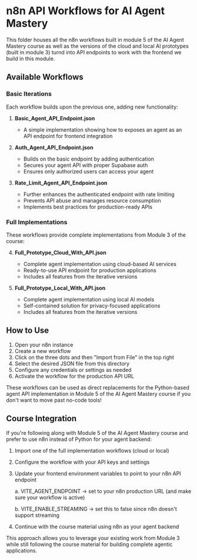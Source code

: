 # n8n API Workflows for AI Agent Mastery

This folder houses all the n8n workflows built in module 5 of the AI Agent Mastery course as well as the versions of the cloud and local AI prototypes (built in module 3) turnd into API endpoints to work with the frontend we build in this module.

## Available Workflows

### Basic Iterations
Each workflow builds upon the previous one, adding new functionality:

1. **Basic_Agent_API_Endpoint.json**
   - A simple implementation showing how to exposes an agent as an API endpoint for frontend integration

2. **Auth_Agent_API_Endpoint.json**
   - Builds on the basic endpoint by adding authentication
   - Secures your agent API with proper Supabase auth
   - Ensures only authorized users can access your agent

3. **Rate_Limit_Agent_API_Endpoint.json**
   - Further enhances the authenticated endpoint with rate limiting
   - Prevents API abuse and manages resource consumption
   - Implements best practices for production-ready APIs

### Full Implementations
These workflows provide complete implementations from Module 3 of the course:

4. **Full_Prototype_Cloud_With_API.json**
   - Complete agent implementation using cloud-based AI services
   - Ready-to-use API endpoint for production applications
   - Includes all features from the iterative versions

5. **Full_Prototype_Local_With_API.json**
   - Complete agent implementation using local AI models
   - Self-contained solution for privacy-focused applications
   - Includes all features from the iterative versions

## How to Use

1. Open your n8n instance
2. Create a new workflow
3. Click on the three dots and then "Import from File" in the top right
4. Select the desired JSON file from this directory
5. Configure any credentials or settings as needed
6. Activate the workflow for the production API URL

These workflows can be used as direct replacements for the Python-based agent API implementation in Module 5 of the AI Agent Mastery course if you don't want to move past no-code tools!

## Course Integration

If you're following along with Module 5 of the AI Agent Mastery course and prefer to use n8n instead of Python for your agent backend:

1. Import one of the full implementation workflows (cloud or local)
2. Configure the workflow with your API keys and settings
3. Update your frontend environment variables to point to your n8n API endpoint
   
   a. VITE_AGENT_ENDPOINT -> set to your n8n production URL (and make sure your workflow is active)

   b. VITE_ENABLE_STREAMING -> set this to false since n8n doesn't support streaming
   
4. Continue with the course material using n8n as your agent backend

This approach allows you to leverage your existing work from Module 3 while still following the course material for building complete agentic applications.
